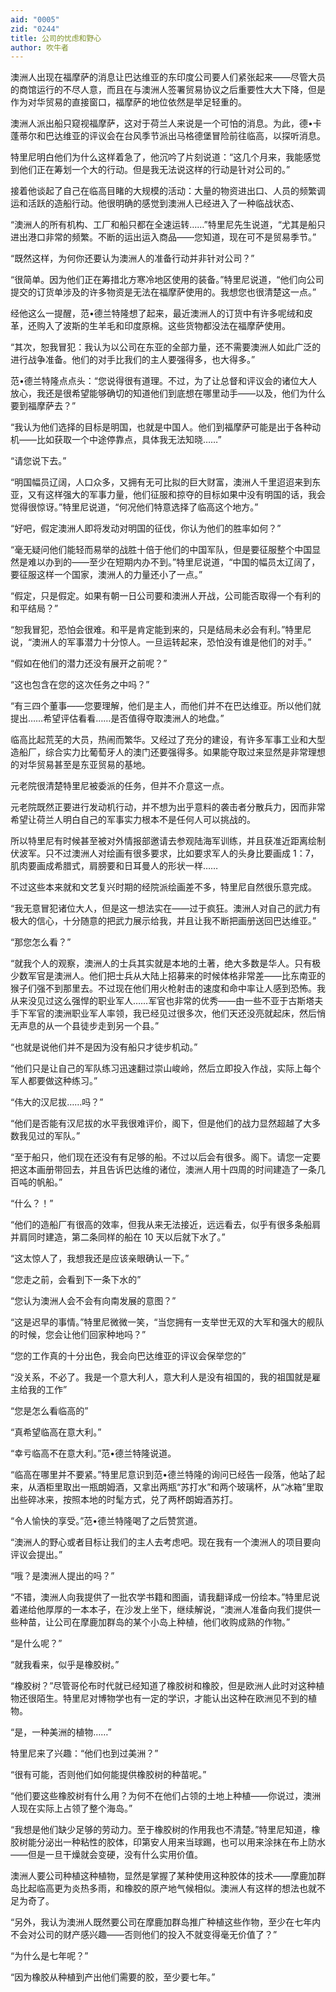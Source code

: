 ```yaml
---
aid: "0005"
zid: "0244"
title: 公司的忧虑和野心
author: 吹牛者
---
```


澳洲人出现在福摩萨的消息让巴达维亚的东印度公司要人们紧张起来——尽管大员的商馆运行的不尽人意，而且在与澳洲人签署贸易协议之后重要性大大下降，但是作为对华贸易的直接窗口，福摩萨的地位依然是举足轻重的。

澳洲人派出船只窥视福摩萨，这对于荷兰人来说是一个可怕的消息。为此，德•卡蓬蒂尔和巴达维亚的评议会在台风季节派出马格德堡冒险前往临高，以探听消息。

特里尼明白他们为什么这样着急了，他沉吟了片刻说道：“这几个月来，我能感觉到他们正在筹划一个大的行动。但是我无法说这样的行动是针对公司的。”

接着他谈起了自己在临高目睹的大规模的活动：大量的物资进出口、人员的频繁调运和活跃的造船行动。他很明确的感觉到澳洲人已经进入了一种临战状态、

“澳洲人的所有机构、工厂和船只都在全速运转……”特里尼先生说道，“尤其是船只进出港口非常的频繁。不断的运出运入商品——您知道，现在可不是贸易季节。”

“既然这样，为何你还要认为澳洲人的准备行动并非针对公司？”

“很简单。因为他们正在筹措北方寒冷地区使用的装备。”特里尼说道，“他们向公司提交的订货单涉及的许多物资是无法在福摩萨使用的。我想您也很清楚这一点。”

经他这么一提醒，范•德兰特隆想了起来，最近澳洲人的订货中有许多呢绒和皮革，还购入了波斯的生羊毛和印度原棉。这些货物都没法在福摩萨使用。

“其次，恕我冒犯：我认为以公司在东亚的全部力量，还不需要澳洲人如此广泛的进行战争准备。他们的对手比我们的主人要强得多，也大得多。”

范•德兰特隆点点头：“您说得很有道理。不过，为了让总督和评议会的诸位大人放心，我还是很希望能够确切的知道他们到底想在哪里动手——以及，他们为什么要到福摩萨去？”

“我认为他们选择的目标是明国，也就是中国人。他们到福摩萨可能是出于各种动机——比如获取一个中途停靠点，具体我无法知晓……”

“请您说下去。”

“明国幅员辽阔，人口众多，又拥有无可比拟的巨大财富，澳洲人千里迢迢来到东亚，又有这样强大的军事力量，他们征服和掠夺的目标如果中没有明国的话，我会觉得很惊讶。”特里尼说道，“何况他们特意选择了临高这个地方。”

“好吧，假定澳洲人即将发动对明国的征伐，你认为他们的胜率如何？”

“毫无疑问他们能轻而易举的战胜十倍于他们的中国军队，但是要征服整个中国显然是难以办到的——至少在短期内办不到。”特里尼说道，“中国的幅员太辽阔了，要征服这样一个国家，澳洲人的力量还小了一点。”

“假定，只是假定。如果有朝一日公司要和澳洲人开战，公司能否取得一个有利的和平结局？”

“恕我冒犯，恐怕会很难。和平是肯定能到来的，只是结局未必会有利。”特里尼说，“澳洲人的军事潜力十分惊人。一旦运转起来，恐怕没有谁是他们的对手。”

“假如在他们的潜力还没有展开之前呢？”

“这也包含在您的这次任务之中吗？”

“有三四个董事——您要理解，他们是主人，而他们并不在巴达维亚。所以他们就提出……希望评估看看……是否值得夺取澳洲人的地盘。”

临高比起荒芜的大员，热闹而繁华。又经过了充分的建设，有许多军事工业和大型造船厂，综合实力比葡萄牙人的澳门还要强得多。如果能夺取过来显然是非常理想的对华贸易甚至是东亚贸易的基地。

元老院很清楚特里尼被委派的任务，但并不介意这一点。

元老院既然正要进行发动机行动，并不想为出乎意料的袭击者分散兵力，因而非常希望让荷兰人明白自己的军事实力根本不是任何人可以挑战的。

所以特里尼有时候甚至被对外情报部邀请去参观陆海军训练，并且获准近距离绘制伏波军。只不过澳洲人对绘画有很多要求，比如要求军人的头身比要画成 1：7，肌肉要画成希腊式，肩膀要和日耳曼人的形状一样……

不过这些本来就和文艺复兴时期的经院派绘画差不多，特里尼自然很乐意完成。

“我无意冒犯诸位大人，但是这一想法实在——过于疯狂。澳洲人对自己的武力有极大的信心，十分随意的把武力展示给我，并且让我不断把画册送回巴达维亚。”

“那您怎么看？”

“就我个人的观察，澳洲人的士兵其实就是本地的土著，绝大多数是华人。只有极少数军官是澳洲人。他们把士兵从大陆上招募来的时候体格非常差——比东南亚的猴子们强不到那里去。不过现在他们用火枪射击的速度和命中率让人感到恐怖。我从来没见过这么强悍的职业军人……军官也非常的优秀——由一些不亚于古斯塔夫手下军官的澳洲职业军人率领，我已经见过很多次，他们天还没亮就起床，然后悄无声息的从一个县徒步走到另一个县。”

“也就是说他们并不是因为没有船只才徒步机动。”

“他们只是让自己的军队练习迅速翻过崇山峻岭，然后立即投入作战，实际上每个军人都要做这种练习。”

“伟大的汉尼拔……吗？”

“他们是否能有汉尼拔的水平我很难评价，阁下，但是他们的战力显然超越了大多数我见过的军队。”

“至于船只，他们现在还没有有足够的船。不过以后会有很多。阁下。请您一定要把这本画册带回去，并且告诉巴达维的诸位，澳洲人用十四周的时间建造了一条几百吨的帆船。”

“什么？！”

“他们的造船厂有很高的效率，但我从来无法接近，远远看去，似乎有很多条船肩并肩同时建造，第二条同样的船在 10 天以后就下水了。”

“这太惊人了，我想我还是应该亲眼确认一下。”

“您走之前，会看到下一条下水的”

“您认为澳洲人会不会有向南发展的意图？”

“这是迟早的事情。”特里尼微微一笑，“当您拥有一支举世无双的大军和强大的舰队的时候，您会让他们回家种地吗？”

“您的工作真的十分出色，我会向巴达维亚的评议会保举您的”

“没关系，不必了。我是一个意大利人，意大利人是没有祖国的，我的祖国就是雇主给我的工作”

“您是怎么看临高的”

“真希望临高在意大利。”

“幸亏临高不在意大利。”范•德兰特隆说道。

“临高在哪里并不要紧。”特里尼意识到范•德兰特隆的询问已经告一段落，他站了起来，从酒柜里取出一瓶朗姆酒，又拿出两瓶“苏打水”和两个玻璃杯，从“冰箱”里取出些碎冰来，按照本地的时髦方式，兑了两杯朗姆酒苏打。

“令人愉快的享受。”范•德兰特隆喝了之后赞赏道。

“澳洲人的野心或者目标让我们的主人去考虑吧。现在我有一个澳洲人的项目要向评议会提出。”

“哦？是澳洲人提出的吗？”

“不错，澳洲人向我提供了一批农学书籍和图画，请我翻译成一份绘本。”特里尼说着递给他厚厚的一本本子，在沙发上坐下，继续解说，“澳洲人准备向我们提供一些种苗，让公司在摩鹿加群岛的某个小岛上种植，他们收购成熟的作物。”

“是什么呢？”

“就我看来，似乎是橡胶树。”

“橡胶树？”尽管哥伦布时代就已经知道了橡胶树和橡胶，但是欧洲人此时对这种植物还很陌生。特里尼对博物学也有一定的学识，才能认出这种在欧洲见不到的植物。

“是，一种美洲的植物……”

特里尼来了兴趣：“他们也到过美洲？”

“很有可能，否则他们如何能提供橡胶树的种苗呢。”

“他们要这些橡胶树有什么用？为何不在他们占领的土地上种植——你说过，澳洲人现在实际上占领了整个海岛。”

“我想是他们缺少足够的劳动力。至于橡胶树的作用我也不清楚。”特里尼知道，橡胶树能分泌出一种粘性的胶体，印第安人用来当球踢，也可以用来涂抹在布上防水——但是一旦干燥就会变硬，没有什么实用价值。

澳洲人要公司种植这种植物，显然是掌握了某种使用这种胶体的技术——摩鹿加群岛比起临高更为炎热多雨，和橡胶的原产地气候相似。澳洲人有这样的想法也就不足为奇了。

“另外，我认为澳洲人既然要公司在摩鹿加群岛推广种植这些作物，至少在七年内不会对公司的财产感兴趣——否则他们的投入不就变得毫无价值了？”

“为什么是七年呢？”

“因为橡胶从种植到产出他们需要的胶，至少要七年。”
